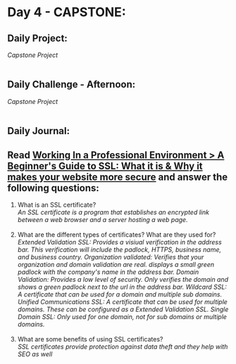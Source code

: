 # Day 4 - CAPSTONE:

## Daily Project:

_Capstone Project_
<br> <br>

## Daily Challenge - Afternoon:

_Capstone Project_
<br> <br>

## Daily Journal:

## Read [Working In a Professional Environment > A Beginner's Guide to SSL: What it is & Why it makes your website more secure]() and answer the following questions:

1. What is an SSL certificate? <br>
   _An SSL certificate is a program that establishes an encrypted link between a web browser and a server hosting a web page._ <br>
   <br>
2. What are the different types of certificates? What are they used for? <br>
   _Extended Validation SSL: Provides a visiual verification in the address bar. This verification will include the padlock, HTTPS, business name, and business country.
   Organization validated: Verifies that your organization and domain validation are real. displays a small green padlock with the company's name in the address bar.
   Domain Validation: Provides a low level of security. Only verifies the domain and shows a green padlock next to the url in the address bar.
   Wildcard SSL: A certificate that can be used for a domain and multiple sub domains.
   Unified Communications SSL: A certificate that can be used for multiple domains. These can be configured as a Extended Validation SSL.
   Single Domain SSL: Only used for one domain, not for sub domains or multiple domains._ <br>
   <br>
3. What are some benefits of using SSL certificates? <br>
   _SSL certificates provide protection against data theft and they help with SEO as well_
